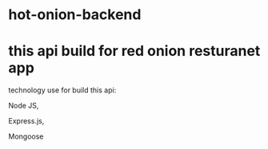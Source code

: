 # hot-onion-backend
# this api build for red onion resturanet app
technology use for build this api:

Node JS,

Express.js,

Mongoose
